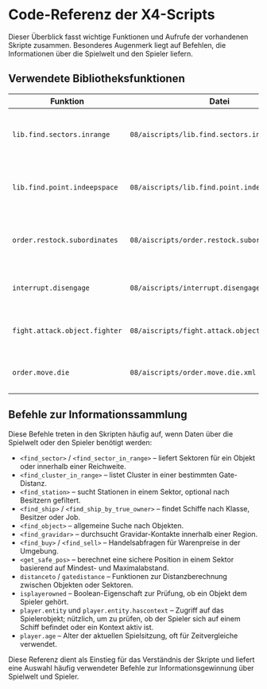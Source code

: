 # Code-Referenz der X4-Scripts

Dieser Überblick fasst wichtige Funktionen und Aufrufe der vorhandenen Skripte zusammen. Besonderes Augenmerk liegt auf Befehlen, die Informationen über die Spielwelt und den Spieler liefern.

## Verwendete Bibliotheksfunktionen

| Funktion | Datei | Beschreibung |
| --- | --- | --- |
| `lib.find.sectors.inrange` | `08/aiscripts/lib.find.sectors.inrange.xml` | Sucht Sektoren in einer bestimmten Gate-Distanz zu einem Referenzobjekt und berücksichtigt Blacklists. |
| `lib.find.point.indeepspace` | `08/aiscripts/lib.find.point.indeepspace.xml` | Ermittelt einen sicheren Punkt im tiefen Raum eines Sektors unter Berücksichtigung von Stationsabständen. |
| `order.restock.subordinates` | `08/aiscripts/order.restock.subordinates.xml` | Nutzt `find_cluster_in_range`, um benachbarte Cluster zu sammeln und Schiffe nach Besitzer zu suchen. |
| `interrupt.disengage` | `08/aiscripts/interrupt.disengage.xml` | Beispiel für die Prüfung, ob ein Objekt spielereigen ist, und das Handling von indestructible Targets. |
| `fight.attack.object.fighter` | `08/aiscripts/fight.attack.object.fighter.xml` | Zeigt die Verwendung von `find_ship`, um Versorger in einem Sektor zu finden. |
| `order.move.die` | `08/aiscripts/order.move.die.xml` | Greift auf `player.age` und `player.entity.hascontext` zu, um die Präsenz des Spielers zu prüfen. |

## Befehle zur Informationssammlung

Diese Befehle treten in den Skripten häufig auf, wenn Daten über die Spielwelt oder den Spieler benötigt werden:

- `<find_sector>` / `<find_sector_in_range>` – liefert Sektoren für ein Objekt oder innerhalb einer Reichweite.
- `<find_cluster_in_range>` – listet Cluster in einer bestimmten Gate-Distanz.
- `<find_station>` – sucht Stationen in einem Sektor, optional nach Besitzern gefiltert.
- `<find_ship>` / `<find_ship_by_true_owner>` – findet Schiffe nach Klasse, Besitzer oder Job.
- `<find_object>` – allgemeine Suche nach Objekten.
- `<find_gravidar>` – durchsucht Gravidar-Kontakte innerhalb einer Region.
- `<find_buy>` / `<find_sell>` – Handelsabfragen für Warenpreise in der Umgebung.
- `<get_safe_pos>` – berechnet eine sichere Position in einem Sektor basierend auf Mindest- und Maximalabstand.
- `distanceto` / `gatedistance` – Funktionen zur Distanzberechnung zwischen Objekten oder Sektoren.
- `isplayerowned` – Boolean-Eigenschaft zur Prüfung, ob ein Objekt dem Spieler gehört.
- `player.entity` und `player.entity.hascontext` – Zugriff auf das Spielerobjekt; nützlich, um zu prüfen, ob der Spieler sich auf einem Schiff befindet oder ein Kontext aktiv ist.
- `player.age` – Alter der aktuellen Spielsitzung, oft für Zeitvergleiche verwendet.

Diese Referenz dient als Einstieg für das Verständnis der Skripte und liefert eine Auswahl häufig verwendeter Befehle zur Informationsgewinnung über Spielwelt und Spieler.
